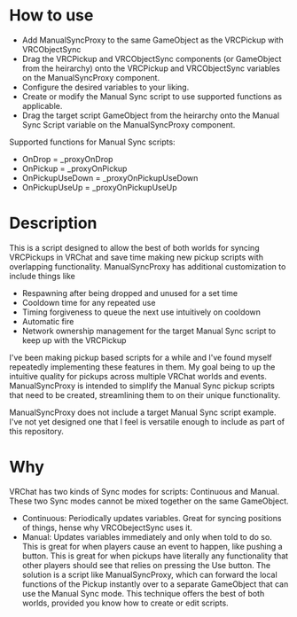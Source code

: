 # How to use
- Add ManualSyncProxy to the same GameObject as the VRCPickup with VRCObjectSync
- Drag the VRCPickup and VRCObjectSync components (or GameObject from the heirarchy) onto the VRCPickup and VRCObjectSync variables on the ManualSyncProxy component.
- Configure the desired variables to your liking.
- Create or modify the Manual Sync script to use supported functions as applicable.
- Drag the target script GameObject from the heirarchy onto the Manual Sync Script variable on the ManualSyncProxy component.

Supported functions for Manual Sync scripts:
- OnDrop = _proxyOnDrop
- OnPickup = _proxyOnPickup
- OnPickupUseDown = _proxyOnPickupUseDown
- OnPickupUseUp = _proxyOnPickupUseUp

# Description
This is a script designed to allow the best of both worlds for syncing VRCPickups in VRChat and save time making new pickup scripts with overlapping functionality. ManualSyncProxy has additional customization to include things like 
- Respawning after being dropped and unused for a set time
- Cooldown time for any repeated use
- Timing forgiveness to queue the next use intuitively on cooldown
- Automatic fire
- Network ownership management for the target Manual Sync script to keep up with the VRCPickup

I've been making pickup based scripts for a while and I've found myself repeatedly implementing these features in them. My goal being to up the intuitive quality for pickups across multiple VRChat worlds and events. ManualSyncProxy is intended to simplify the Manual Sync pickup scripts that need to be created, streamlining them to on their unique functionality.

ManualSyncProxy does not include a target Manual Sync script example. I've not yet designed one that I feel is versatile enough to include as part of this repository.

# Why
VRChat has two kinds of Sync modes for scripts: Continuous and Manual. These two Sync modes cannot be mixed together on the same GameObject.
- Continuous: Periodically updates variables. Great for syncing positions of things, hense why VRCObejectSync uses it.
- Manual: Updates variables immediately and only when told to do so. This is great for when players cause an event to happen, like pushing a button. This is great for when pickups have literally any functionality that other players should see that relies on pressing the Use button.
The solution is a script like ManualSyncProxy, which can forward the local functions of the Pickup instantly over to a separate GameObject that can use the Manual Sync mode. This technique offers the best of both worlds, provided you know how to create or edit scripts.
